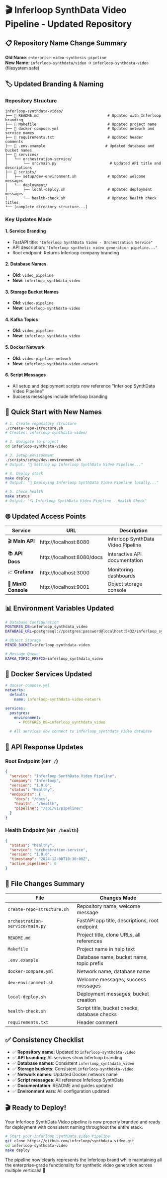 # 🎬 Inferloop SynthData Video Pipeline - Updated Repository

## 📋 Repository Name Change Summary

**Old Name**: `enterprise-video-synthesis-pipeline`  
**New Name**: `inferloop-synthdata/video` → `inferloop-synthdata-video` (filesystem safe)

## 🏷️ Updated Branding & Naming

### Repository Structure
```
inferloop-synthdata-video/
├── 📄 README.md                               # Updated with Inferloop branding
├── 📄 Makefile                                # Updated project name
├── 📄 docker-compose.yml                      # Updated network and service names
├── 📄 requirements.txt                        # Updated header comments
├── 📄 .env.example                           # Updated database and bucket names
├── 🏢 services/
│   └── orchestration-service/
│       └── src/main.py                        # Updated API title and descriptions
├── 🔧 scripts/
│   ├── setup/dev-environment.sh              # Updated welcome messages
│   └── deployment/
│       ├── local-deploy.sh                   # Updated deployment messages
│       └── health-check.sh                   # Updated health check titles
└── [complete directory structure...]
```

### Key Updates Made

#### 1. **Service Branding**
- FastAPI title: `"Inferloop SynthData Video - Orchestration Service"`
- API description: `"Inferloop synthetic video generation pipeline..."`
- Root endpoint: Returns Inferloop company branding

#### 2. **Database Names**
- **Old**: `video_pipeline`
- **New**: `inferloop_synthdata_video`

#### 3. **Storage Bucket Names**
- **Old**: `video-pipeline`
- **New**: `inferloop-synthdata-video`

#### 4. **Kafka Topics**
- **Old**: `video_pipeline`
- **New**: `inferloop_synthdata_video`

#### 5. **Docker Network**
- **Old**: `video-pipeline-network`
- **New**: `inferloop-synthdata-video-network`

#### 6. **Script Messages**
- All setup and deployment scripts now reference "Inferloop SynthData Video Pipeline"
- Success messages include Inferloop branding

## 🚀 Quick Start with New Names

```bash
# 1. Create repository structure
./create-repo-structure.sh
# Creates: inferloop-synthdata-video/

# 2. Navigate to project
cd inferloop-synthdata-video

# 3. Setup environment  
./scripts/setup/dev-environment.sh
# Output: "🚀 Setting up Inferloop SynthData Video Pipeline..."

# 4. Deploy stack
make deploy
# Output: "🚀 Deploying Inferloop SynthData Video Pipeline locally..."

# 5. Check health
make status
# Output: "🔍 Inferloop SynthData Video Pipeline - Health Check"
```

## 🌐 Updated Access Points

| Service | URL | Description |
|---------|-----|-------------|
| 🎬 **Main API** | http://localhost:8080 | Inferloop SynthData Video Pipeline |
| 📚 **API Docs** | http://localhost:8080/docs | Interactive API documentation |
| 📈 **Grafana** | http://localhost:3000 | Monitoring dashboards |
| 💾 **MinIO Console** | http://localhost:9001 | Object storage console |

## 📊 Environment Variables Updated

```bash
# Database Configuration
POSTGRES_DB=inferloop_synthdata_video
DATABASE_URL=postgresql://postgres:password@localhost:5432/inferloop_synthdata_video

# Object Storage
MINIO_BUCKET=inferloop-synthdata-video

# Message Queue
KAFKA_TOPIC_PREFIX=inferloop_synthdata_video
```

## 🔧 Docker Services Updated

```yaml
# docker-compose.yml
networks:
  default:
    name: inferloop-synthdata-video-network

services:
  postgres:
    environment:
      - POSTGRES_DB=inferloop_synthdata_video
      
  # All services now connect to inferloop_synthdata_video database
```

## 🎯 API Response Updates

### Root Endpoint (`GET /`)
```json
{
  "service": "Inferloop SynthData Video Pipeline",
  "company": "Inferloop", 
  "version": "1.0.0",
  "status": "healthy",
  "endpoints": {
    "docs": "/docs",
    "health": "/health", 
    "pipeline": "/api/v1/pipeline/"
  }
}
```

### Health Endpoint (`GET /health`)
```json
{
  "status": "healthy",
  "service": "orchestration-service",
  "version": "1.0.0",
  "timestamp": "2024-12-08T10:30:00Z",
  "active_pipelines": 0
}
```

## 📝 File Changes Summary

| File | Changes Made |
|------|-------------|
| `create-repo-structure.sh` | Repository name, welcome message |
| `orchestration-service/main.py` | FastAPI app title, descriptions, root endpoint |
| `README.md` | Project title, clone URLs, all references |
| `Makefile` | Project name in help text |
| `.env.example` | Database name, bucket name, topic prefix |
| `docker-compose.yml` | Network name, database name |
| `dev-environment.sh` | Welcome messages, success messages |
| `local-deploy.sh` | Deployment messages, bucket creation |
| `health-check.sh` | Script title, bucket checks, database checks |
| `requirements.txt` | Header comment |

## ✅ Consistency Checklist

- ✅ **Repository name**: Updated to `inferloop-synthdata-video`
- ✅ **API branding**: All services show Inferloop branding
- ✅ **Database names**: Consistent `inferloop_synthdata_video`
- ✅ **Storage buckets**: Consistent `inferloop-synthdata-video`
- ✅ **Network names**: Updated Docker network name
- ✅ **Script messages**: All reference Inferloop SynthData
- ✅ **Documentation**: README and guides updated
- ✅ **Environment vars**: All configuration updated

## 🎬 Ready to Deploy!

Your Inferloop SynthData Video pipeline is now properly branded and ready for deployment with consistent naming throughout the entire stack.

```bash
# Start your Inferloop SynthData Video Pipeline
git clone https://github.com/inferloop/synthdata-video.git
cd inferloop-synthdata-video
make deploy
```

The pipeline now clearly represents the Inferloop brand while maintaining all the enterprise-grade functionality for synthetic video generation across multiple verticals! 🚀